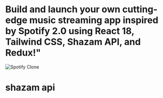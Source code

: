 # Build and launch your own cutting-edge music streaming app inspired by Spotify 2.0 using React 18, Tailwind CSS, Shazam API, and Redux!"
![Spotify Clone](https://www.bing.com/images/search?q=spotyfi%20web%20images&form=HDRSC3&first=1)
# shazam api
